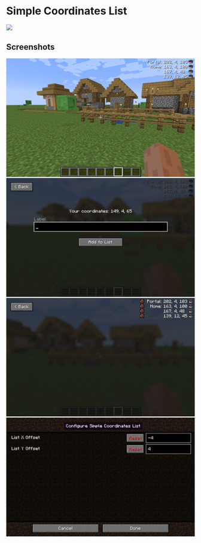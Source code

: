 # Simple Coordinates List

<img src="https://i.imgur.com/c1DH9VL.png" width="200"/>

## Screenshots

![](./screenshots/1.png)
![](./screenshots/2.png)
![](./screenshots/3.png)
![](./screenshots/4.png)
